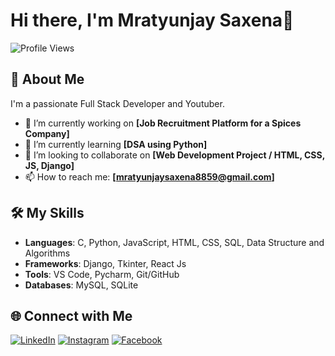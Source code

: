 # Hi there, I'm Mratyunjay Saxena👋

![Profile Views](https://komarev.com/ghpvc/?username=janeDoe&color=blue)

## 🚀 About Me
I'm a passionate Full Stack Developer and Youtuber.

- 🔭 I’m currently working on **[Job Recruitment Platform for a Spices Company]**
- 🌱 I’m currently learning **[DSA using Python]**
- 👯 I’m looking to collaborate on **[Web Development Project / HTML, CSS, JS, Django]**
- 📫 How to reach me: **[mratyunjaysaxena8859@gmail.com]**

## 🛠️ My Skills
- **Languages**: C, Python, JavaScript, HTML, CSS, SQL, Data Structure and Algorithms
- **Frameworks**: Django, Tkinter, React Js
- **Tools**: VS Code, Pycharm, Git/GitHub
- **Databases**: MySQL, SQLite


## 🌐 Connect with Me
[![LinkedIn](https://img.shields.io/badge/-LinkedIn-blue?style=flat&logo=Linkedin&logoColor=white)](https://www.linkedin.com/in/mratyunjay-saxena-963176226/)
[![Instagram](https://img.shields.io/badge/Instagram-E4405F?style=flat&logo=instagram&logoColor=white)](https://www.instagram.com/innocent_mratyunjay/)
[![Facebook](https://img.shields.io/badge/Facebook-1877F2?style=flat&logo=facebook&logoColor=white)](https://www.facebook.com/profile.php?id=100077413324974)




